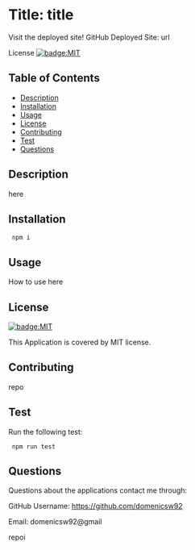 # Title: title 
Visit the deployed site!
GitHub Deployed Site: url

License [![badge:MIT](https://img.shields.io/badge/license-MIT-brightgreen)](https://opensource.org/licenses/MIT)
## Table of Contents 
   * [Description](#description)
   * [Installation](#installation)
   * [Usage](#usage)
   * [License](#license)
   * [Contributing](#contributing)
   * [Test](#test)
   * [Questions](#questions)

## Description 

here

## Installation

     npm i

## Usage
How to use 
here

## License
[![badge:MIT](https://img.shields.io/badge/license-MIT-brightgreen)](https://opensource.org/licenses/MIT)

This Application is covered by MIT license.

## Contributing

repo

## Test 
Run the following test: 

     npm run test

## Questions 
Questions about the applications contact me through:

GitHub Username: https://github.com/domenicsw92

Email: domenicsw92@gmail

repoi  